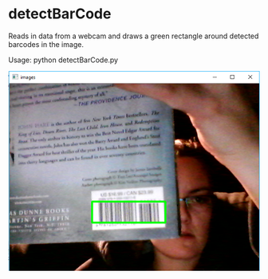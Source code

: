 # detectBarCode

Reads in data from a webcam and draws a green rectangle around detected barcodes in the image.

Usage: python detectBarCode.py

![alt text](detectedBarCode.png "Example of detected bar code via webcame image")

